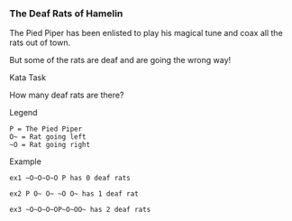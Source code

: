 ### The Deaf Rats of Hamelin

The Pied Piper has been enlisted to play his magical tune and coax all the rats out of town.

But some of the rats are deaf and are going the wrong way!

Kata Task

How many deaf rats are there?

Legend

    P = The Pied Piper
    O~ = Rat going left
    ~O = Rat going right

Example

    ex1 ~O~O~O~O P has 0 deaf rats

    ex2 P O~ O~ ~O O~ has 1 deaf rat

    ex3 ~O~O~O~OP~O~OO~ has 2 deaf rats

